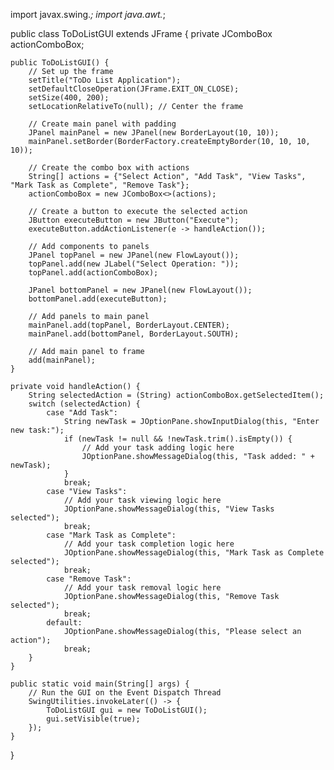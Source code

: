 import javax.swing.*;
import java.awt.*;

public class ToDoListGUI extends JFrame {
    private JComboBox<String> actionComboBox;
    
    public ToDoListGUI() {
        // Set up the frame
        setTitle("ToDo List Application");
        setDefaultCloseOperation(JFrame.EXIT_ON_CLOSE);
        setSize(400, 200);
        setLocationRelativeTo(null); // Center the frame
        
        // Create main panel with padding
        JPanel mainPanel = new JPanel(new BorderLayout(10, 10));
        mainPanel.setBorder(BorderFactory.createEmptyBorder(10, 10, 10, 10));
        
        // Create the combo box with actions
        String[] actions = {"Select Action", "Add Task", "View Tasks", "Mark Task as Complete", "Remove Task"};
        actionComboBox = new JComboBox<>(actions);
        
        // Create a button to execute the selected action
        JButton executeButton = new JButton("Execute");
        executeButton.addActionListener(e -> handleAction());
        
        // Add components to panels
        JPanel topPanel = new JPanel(new FlowLayout());
        topPanel.add(new JLabel("Select Operation: "));
        topPanel.add(actionComboBox);
        
        JPanel bottomPanel = new JPanel(new FlowLayout());
        bottomPanel.add(executeButton);
        
        // Add panels to main panel
        mainPanel.add(topPanel, BorderLayout.CENTER);
        mainPanel.add(bottomPanel, BorderLayout.SOUTH);
        
        // Add main panel to frame
        add(mainPanel);
    }
    
    private void handleAction() {
        String selectedAction = (String) actionComboBox.getSelectedItem();
        switch (selectedAction) {
            case "Add Task":
                String newTask = JOptionPane.showInputDialog(this, "Enter new task:");
                if (newTask != null && !newTask.trim().isEmpty()) {
                    // Add your task adding logic here
                    JOptionPane.showMessageDialog(this, "Task added: " + newTask);
                }
                break;
            case "View Tasks":
                // Add your task viewing logic here
                JOptionPane.showMessageDialog(this, "View Tasks selected");
                break;
            case "Mark Task as Complete":
                // Add your task completion logic here
                JOptionPane.showMessageDialog(this, "Mark Task as Complete selected");
                break;
            case "Remove Task":
                // Add your task removal logic here
                JOptionPane.showMessageDialog(this, "Remove Task selected");
                break;
            default:
                JOptionPane.showMessageDialog(this, "Please select an action");
                break;
        }
    }
    
    public static void main(String[] args) {
        // Run the GUI on the Event Dispatch Thread
        SwingUtilities.invokeLater(() -> {
            ToDoListGUI gui = new ToDoListGUI();
            gui.setVisible(true);
        });
    }
}